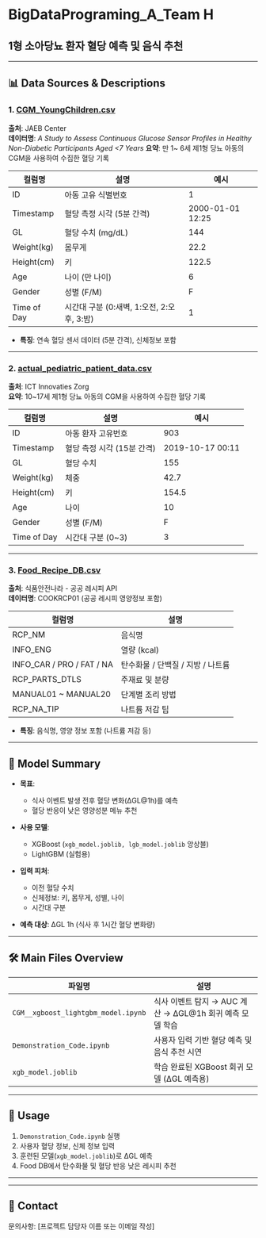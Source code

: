 # BigDataPrograming_A_Team H
## 1형 소아당뇨 환자 혈당 예측 및 음식 추천  

---

## 📊 Data Sources & Descriptions

### 1. [CGM_YoungChildren.csv](https://public.jaeb.org/datasets/diabetes)
**출처**: JAEB Center  
**데이터명**: *A Study to Assess Continuous Glucose Sensor Profiles in Healthy Non-Diabetic Participants Aged <7 Years*
**요약**: 만 1~ 6세 제1형 당뇨 아동의 CGM을 사용하여 수집한 혈당 기록

| 컬럼명 | 설명 | 예시 |
|--------|------|------|
| ID | 아동 고유 식별번호 | 1 |
| Timestamp | 혈당 측정 시각 (5분 간격) | 2000-01-01 12:25 |
| GL | 혈당 수치 (mg/dL) | 144 |
| Weight(kg) | 몸무게 | 22.2 |
| Height(cm) | 키 | 122.5 |
| Age | 나이 (만 나이) | 6 |
| Gender | 성별 (F/M) | F |
| Time of Day | 시간대 구분 (0:새벽, 1:오전, 2:오후, 3:밤) | 1 |

- **특징**: 연속 혈당 센서 데이터 (5분 간격), 신체정보 포함

---

### 2. [actual_pediatric_patient_data.csv](https://github.com/ictinnovaties-zorg/dataset-diabetes-adolescents-time-series-with-heart-rate)
**출처**: ICT Innovaties Zorg  
**요약**: 10~17세 제1형 당뇨 아동의 CGM을 사용하여 수집한 혈당 기록

| 컬럼명 | 설명 | 예시 |
|--------|------|------|
| ID | 아동 환자 고유번호 | 903 |
| Timestamp | 혈당 측정 시각 (15분 간격) | 2019-10-17 00:11 |
| GL | 혈당 수치 | 155 |
| Weight(kg) | 체중 | 42.7 |
| Height(cm) | 키 | 154.5 |
| Age | 나이 | 10 |
| Gender | 성별 (F/M) | F |
| Time of Day | 시간대 구분 (0~3) | 3 |

---

### 3. [Food_Recipe_DB.csv](https://www.foodsafetykorea.go.kr/api/openApiInfo.do?menu_grp=MENU_GRP31&menu_no=661)
**출처**: 식품안전나라 - 공공 레시피 API  
**데이터명**: COOKRCP01 (공공 레시피 영양정보 포함)

| 컬럼명 | 설명 |
|--------|------|
| RCP_NM | 음식명 |
| INFO_ENG | 열량 (kcal) |
| INFO_CAR / PRO / FAT / NA | 탄수화물 / 단백질 / 지방 / 나트륨 |
| RCP_PARTS_DTLS | 주재료 및 분량 |
| MANUAL01 ~ MANUAL20 | 단계별 조리 방법 |
| RCP_NA_TIP | 나트륨 저감 팁 |

- **특징**: 음식명, 영양 정보 포함 (나트륨 저감 등)

---

## 🧠 Model Summary

- **목표**: 
  - 식사 이벤트 발생 전후 혈당 변화(ΔGL@1h)를 예측
  - 혈당 반응이 낮은 영양성분 메뉴 추천

- **사용 모델**:
  - XGBoost (`xgb_model.joblib, lgb_model.joblib` 앙상블)
  - LightGBM (실험용)
  
- **입력 피처**:
  - 이전 혈당 수치
  - 신체정보: 키, 몸무게, 성별, 나이
  - 시간대 구분
  
- **예측 대상**: ΔGL 1h (식사 후 1시간 혈당 변화량)

---

## 🛠️ Main Files Overview

| 파일명 | 설명 |
|--------|------|
| `CGM__xgboost_lightgbm_model.ipynb` | 식사 이벤트 탐지 → AUC 계산 → ΔGL@1h 회귀 예측 모델 학습 |
| `Demonstration_Code.ipynb` | 사용자 입력 기반 혈당 예측 및 음식 추천 시연 |
| `xgb_model.joblib` | 학습 완료된 XGBoost 회귀 모델 (ΔGL 예측용) |

---

## 📌 Usage

1. `Demonstration_Code.ipynb` 실행
2. 사용자 혈당 정보, 신체 정보 입력
3. 훈련된 모델(`xgb_model.joblib`)로 ΔGL 예측
4. Food DB에서 탄수화물 및 혈당 반응 낮은 레시피 추천

---

---

## 🙋 Contact

문의사항: [프로젝트 담당자 이름 또는 이메일 작성]

